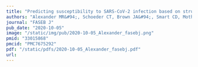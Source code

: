 ```yaml
---
title: "Predicting susceptibility to SARS-CoV-2 infection based on structural differences in ACE2 across species"
authors: "Alexander MR&#94;, Schoeder CT, Brown JA&#94;, Smart CD, Moth C, Wikswo JP, **Capra JA**, Meiler J&#35;, Chen W&#42;&#35;, Madhur MS.&#42;&#35;"
journal: "FASEB J"
pub_date: "2020-10-05"
image: "/static/img/pub/2020-10-05_Alexander_fasebj.png"
pmid: "33015868"
pmcid: "PMC7675292"
pdf: "/static/pdfs/2020-10-05_Alexander_fasebj.pdf"
url: 
---
```

